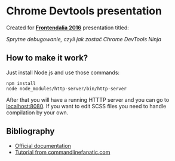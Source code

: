 # Chrome Devtools presentation

Created for **[Frontendalia 2016](http://www.frontendalia.pl/)** presentation titled:

*Sprytne debugowanie, czyli jak zostać Chrome DevTools Ninja*

## How to make it work?
Just install Node.js and use those commands:
```
npm install
node node_modules/http-server/bin/http-server
```
After that you will have a running HTTTP server and you can go to [localhost:8080](http://127.0.0.1:8080). 
If you want to edit SCSS files you need to handle compilation by your own.

## Bibliography
* [Official documentation](https://raw.githubusercontent.com/marcingajda/uszanowanko-webpack/master/readme.md)
* [Tutorial from commandlinefanatic.com](http://commandlinefanatic.com/cgi-bin/showarticle.cgi?article=art033)
